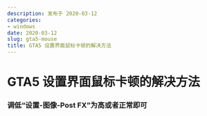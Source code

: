 ```yaml
---
description: 发布于 2020-03-12
categories:
- windows
date: 2020-03-12
slug: gta5-mouse
title: GTA5 设置界面鼠标卡顿的解决方法
---
```


# GTA5 设置界面鼠标卡顿的解决方法

### 调低“设置-图像-Post FX”为高或者正常即可
